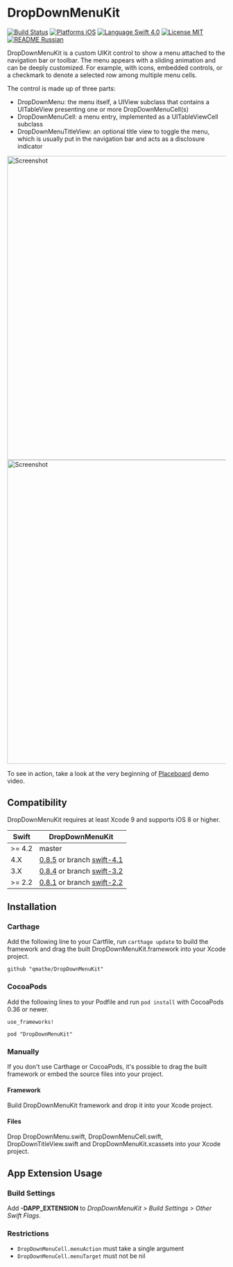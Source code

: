 DropDownMenuKit
===============

[![Build Status](https://travis-ci.org/qmathe/DropDownMenuKit.svg?branch=master)](https://travis-ci.org/qmathe/DropDownMenuKit)
[![Platforms iOS](https://img.shields.io/badge/Platforms-iOS-lightgray.svg?style=flat)](http://www.apple.com)
[![Language Swift 4.0](https://img.shields.io/badge/Language-Swift%204.0-orange.svg?style=flat)](https://swift.org)
[![License MIT](https://img.shields.io/badge/license-MIT-blue.svg?style=flat)](https://github.com/qmathe/DropDownMenuKit/LICENSE)
[![README Russian](https://img.shields.io/badge/readme-Russian-yellow.svg)](http://gargo.of.by/dropdownmenukit/)

DropDownMenuKit is a custom UIKit control to show a menu attached to the navigation bar or toolbar. The menu appears with a sliding animation and can be deeply customized. For example, with icons, embedded controls, or a checkmark to denote a selected row among multiple menu cells.

The control is made up of three parts: 

- DropDownMenu: the menu itself, a UIView subclass that contains a UITableView presenting one or more DropDownMenuCell(s)
- DropDownMenuCell: a menu entry, implemented as a UITableViewCell subclass
- DropDownMenuTitleView: an optional title view to toggle the menu, which is usually put in the navigation bar and acts as a disclosure indicator

<img src="http://www.quentinmathe.com/github/DropDownMenuKit/Place%20List%20Action%20Menu%20-%20iPhone%205.png" height="700" alt="Screenshot" />
<img src="http://www.quentinmathe.com/github/DropDownMenuKit/App%20History%20Menu%20-%20iPhone%205.png" height="700" alt="Screenshot" />

To see in action, take a look at the very beginning of [Placeboard](http://www.placeboardapp.com) demo video.

Compatibility
-------------

DropDownMenuKit requires at least Xcode 9 and supports iOS 8 or higher.

| Swift   | DropDownMenuKit                                                                                                                                                                                                                            |
| ------- |  ---------------------------------------------------------------------------------------------------------------------------------------------------------------------------------  |
| >= 4.2 | master                                                                                                                                                                                                                                               |
| 4.X      | [0.8.5](https://github.com/qmathe/DropDownMenuKit/releases/tag/0.8.5) or branch [swift-4.1](https://github.com/qmathe/DropDownMenuKit/tree/swift-4.1) |
| 3.X      | [0.8.4](https://github.com/qmathe/DropDownMenuKit/releases/tag/0.8.4) or branch [swift-3.2](https://github.com/qmathe/DropDownMenuKit/tree/swift-3.2) |
| >= 2.2 | [0.8.1](https://github.com/qmathe/DropDownMenuKit/releases/tag/0.8.1) or branch [swift-2.2](https://github.com/qmathe/DropDownMenuKit/tree/swift-2.2) |

Installation
------------

### Carthage

Add the following line to your Cartfile, run `carthage update` to build the framework and drag the built DropDownMenuKit.framework into your Xcode project.

    github "qmathe/DropDownMenuKit"
	
### CocoaPods

Add the following lines to your Podfile and run `pod install` with CocoaPods 0.36 or newer.

	use_frameworks!
	
	pod "DropDownMenuKit"

### Manually

If you don't use Carthage or CocoaPods, it's possible to drag the built framework or embed the source files into your project.

#### Framework

Build DropDownMenuKit framework and drop it into your Xcode project.

#### Files

Drop DropDownMenu.swift, DropDownMenuCell.swift, DropDownTitleView.swift and DropDownMenuKit.xcassets into your Xcode project.


App Extension Usage
-------------------------

### Build Settings

Add **-DAPP_EXTENSION** to _DropDownMenuKit > Build Settings > Other Swift Flags_.

### Restrictions

- `DropDownMenuCell.menuAction` must take a single argument
- `DropDownMenuCell.menuTarget` must not be nil
